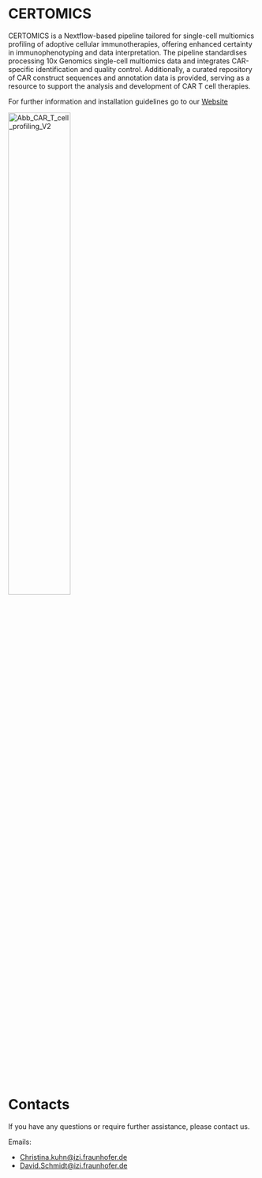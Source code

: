 # CERTOMICS

CERTOMICS is a Nextflow-based pipeline tailored for single-cell multiomics profiling of adoptive cellular immunotherapies, offering enhanced certainty in immunophenotyping and data interpretation. The pipeline standardises processing 10x Genomics single-cell multiomics data and integrates CAR-specific identification and quality control. Additionally, a curated repository of CAR construct sequences and annotation data is provided, serving as a resource to support the analysis and development of CAR T cell therapies.

For further information and installation guidelines go to our [Website](TODO)

<img alt="Abb_CAR_T_cell_profiling_V2"
     src="https://github.com/user-attachments/assets/10ca92b2-f839-4e82-a89e-66ad7e346924"
     width="50%" />

# Contacts

If you have any questions or require further assistance, please contact us. 

Emails: 
- Christina.kuhn@izi.fraunhofer.de
- David.Schmidt@izi.fraunhofer.de

